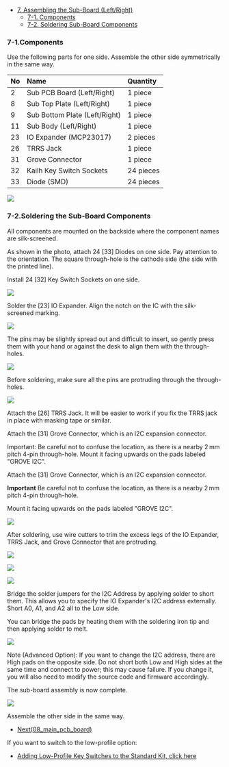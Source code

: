 - [7. Assembling the Sub-Board (Left/Right)](07_sub_pcb_board.md)
  - [7-1. Components](./07_sub_pcb_board.md/#7-1Components)
  - [7-2. Soldering Sub-Board Components](./07_sub_pcb_board.md/#7-2Soldering-the-Sub-Board-Components)

### 7-1.Components

Use the following parts for one side. Assemble the other side symmetrically in the same way.

| No | Name	| Quantity |
|:-|:-|:-|
|  2 | Sub PCB Board (Left/Right) | 1 piece |
|  8 | Sub Top Plate (Left/Right) | 1 piece |
|  9 | Sub Bottom Plate (Left/Right) | 1 piece |
| 11 | Sub Body (Left/Right) | 1 piece |
| 23 | IO Expander (MCP23017) | 2 pieces | |
| 26 | TRRS Jack | 1 piece |
| 31 | Grove Connector | 1 piece |
| 32 | Kailh Key Switch Sockets | 24 pieces |
| 33 | Diode (SMD) | 24 pieces |

![](../images/07/monkeypad_7_01.jpeg)

### 7-2.Soldering the Sub-Board Components

All components are mounted on the backside where the component names are silk-screened.

As shown in the photo, attach 24 [33] Diodes on one side. Pay attention to the orientation. The square through-hole is the cathode side (the side with the printed line).

Install 24 [32] Key Switch Sockets on one side.

![](../images/07/monkeypad_7_02.jpeg)

Solder the [23] IO Expander. Align the notch on the IC with the silk-screened marking.

![](../images/07/monkeypad_7_12.jpeg)

The pins may be slightly spread out and difficult to insert, so gently press them with your hand or against the desk to align them with the through-holes.

![](../images/07/monkeypad_7_03.jpeg)

Before soldering, make sure all the pins are protruding through the through-holes.

![](../images/07/monkeypad_7_04.jpeg)

Attach the [26] TRRS Jack. It will be easier to work if you fix the TRRS jack in place with masking tape or similar.

Attach the [31] Grove Connector, which is an I2C expansion connector.

Important: Be careful not to confuse the location, as there is a nearby 2 mm pitch 4-pin through-hole. Mount it facing upwards on the pads labeled "GROVE I2C".

Attach the [31] Grove Connector, which is an I2C expansion connector.

**Important** Be careful not to confuse the location, as there is a nearby 2 mm pitch 4-pin through-hole.

Mount it facing upwards on the pads labeled "GROVE I2C".

![](../images/07/monkeypad_7_06.jpeg)

After soldering, use wire cutters to trim the excess legs of the IO Expander, TRRS Jack, and Grove Connector that are protruding.

![](../images/07/monkeypad_7_07.jpeg)

![](../images/07/monkeypad_7_08.jpeg)

![](../images/07/monkeypad_7_09.jpeg)

Bridge the solder jumpers for the I2C Address by applying solder to short them. This allows you to specify the IO Expander's I2C address externally. Short A0, A1, and A2 all to the Low side.

You can bridge the pads by heating them with the soldering iron tip and then applying solder to melt.

![](../images/07/monkeypad_7_10.jpeg)

Note (Advanced Option): If you want to change the I2C address, there are High pads on the opposite side. Do not short both Low and High sides at the same time and connect to power; this may cause failure. If you change it, you will also need to modify the source code and firmware accordingly.

The sub-board assembly is now complete.

![](../images/07/monkeypad_7_11.jpeg)

Assemble the other side in the same way.

  - [Next(08_main_pcb_board)](08_main_pcb_board.md)

If you want to switch to the low-profile option:

  - [Adding Low-Profile Key Switches to the Standard Kit, click here](low_profile/07_sub_pcb_board_low_profile.md)
